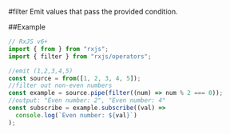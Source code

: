 #filter
Emit values that pass the provided condition.

##Example

```javascript
// RxJS v6+
import { from } from "rxjs";
import { filter } from "rxjs/operators";

//emit (1,2,3,4,5)
const source = from([1, 2, 3, 4, 5]);
//filter out non-even numbers
const example = source.pipe(filter((num) => num % 2 === 0));
//output: "Even number: 2", "Even number: 4"
const subscribe = example.subscribe((val) =>
  console.log(`Even number: ${val}`)
);
```
